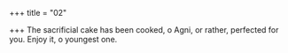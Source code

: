 +++
title = "02"

+++
The sacrificial cake has been cooked, o Agni, or rather, perfected for you. Enjoy it, o youngest one.  